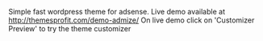 Simple fast wordpress theme for adsense. Live demo available at http://themesprofit.com/demo-admize/
On live demo click on 'Customizer Preview' to try the theme customizer
